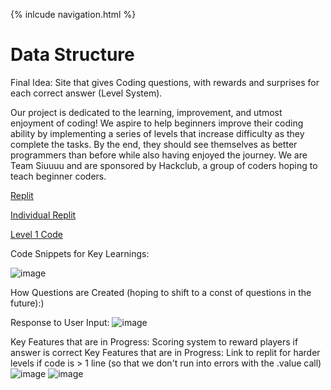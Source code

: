 {% inlcude navigation.html %}
# Data Structure 

Final Idea: Site that gives Coding questions, with rewards and surprises for each correct answer (Level System).

Our project is dedicated to the learning, improvement, and utmost enjoyment of coding! We aspire to help beginners improve their coding ability by implementing a series of levels that increase difficulty as they complete the tasks. By the end, they should see themselves as better programmers than before while also having enjoyed the journey. We are Team Siuuuu and are sponsored by Hackclub, a group of coders hoping to teach beginner coders.

[Replit](https://replit.com/@RitvikKeerthi/Data-Structures-Project#index.html)

[Individual Replit](https://replit.com/@ArmaanShamsaase/Armaan-Shamsaasef-2-1#Menu.py)

[Level 1 Code](https://github.com/KoolKidKai/Siuuuu/blob/main/templates/level1.html)

Code Snippets for Key Learnings:

![image](https://user-images.githubusercontent.com/89219486/158040786-9e95a90f-a878-4e34-9806-548a7339d423.png)



How Questions are Created (hoping to shift to a const of questions in the future):)

Response to User Input: ![image](https://user-images.githubusercontent.com/89219486/158040797-19121083-7785-41ee-ab58-bde0cc441e94.png)

Key Features that are in Progress: Scoring system to reward players if answer is correct Key Features that are in Progress: Link to replit for harder levels if code is > 1 line (so that we don't run into errors with the .value call)
![image](https://user-images.githubusercontent.com/89219486/158040920-5345f10d-bf95-482f-b319-c32c468c5956.png)
![image](https://user-images.githubusercontent.com/89219486/158040923-c5733999-8dd3-4a59-ad57-8c06a9514bc5.png)
